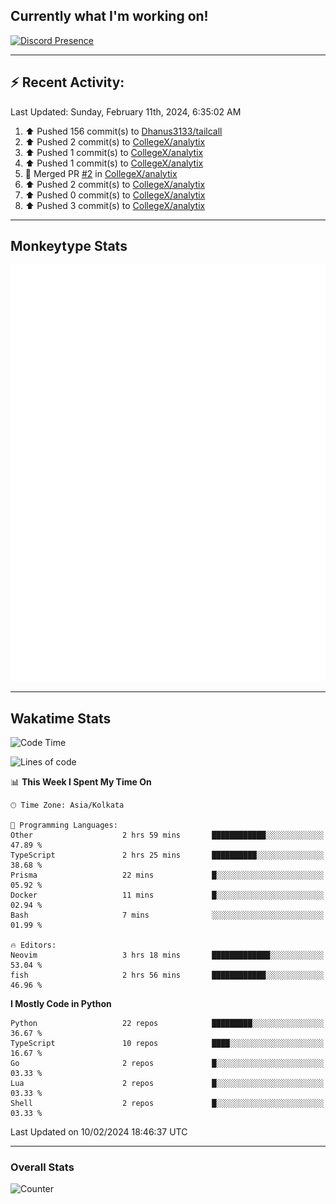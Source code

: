 ## Currently what I'm working on!
[![Discord Presence](https://lanyard.cnrad.dev/api/534981034400284712)](https://discord.com/users/534981034400284712)

---

## :zap: Recent Activity:
<!--RECENT_ACTIVITY:last_update-->
Last Updated: Sunday, February 11th, 2024, 6:35:02 AM
<!--RECENT_ACTIVITY:last_update_end-->
<!--RECENT_ACTIVITY:start-->
1. ⬆️ Pushed 156 commit(s) to [Dhanus3133/tailcall](https://github.com/Dhanus3133/tailcall)<br>
2. ⬆️ Pushed 2 commit(s) to [CollegeX/analytix](https://github.com/CollegeX/analytix)<br>
3. ⬆️ Pushed 1 commit(s) to [CollegeX/analytix](https://github.com/CollegeX/analytix)<br>
4. ⬆️ Pushed 1 commit(s) to [CollegeX/analytix](https://github.com/CollegeX/analytix)<br>
5. 🎉 Merged PR [#2](https://github.com/CollegeX/analytix/pull/2) in [CollegeX/analytix](https://github.com/CollegeX/analytix)<br>
6. ⬆️ Pushed 2 commit(s) to [CollegeX/analytix](https://github.com/CollegeX/analytix)<br>
7. ⬆️ Pushed 0 commit(s) to [CollegeX/analytix](https://github.com/CollegeX/analytix)<br>
8. ⬆️ Pushed 3 commit(s) to [CollegeX/analytix](https://github.com/CollegeX/analytix)<br>
<!--RECENT_ACTIVITY:end-->

---

## Monkeytype Stats
<a href="https://monkeytype.com/profile/dhanus">
  <img src="https://raw.githubusercontent.com/Dhanus3133/Dhanus3133/monkeytype/monkeytype-pb.svg" alt="Monkeytype Profile" />
</a>

---

## Wakatime Stats
<!--START_SECTION:waka-->
![Code Time](http://img.shields.io/badge/Code%20Time-1%2C656%20hrs%2026%20mins-blue)

![Lines of code](https://img.shields.io/badge/From%20Hello%20World%20I%27ve%20Written-4.8%20million%20lines%20of%20code-blue)

📊 **This Week I Spent My Time On** 

```text
🕑︎ Time Zone: Asia/Kolkata

💬 Programming Languages: 
Other                    2 hrs 59 mins       ████████████░░░░░░░░░░░░░   47.89 % 
TypeScript               2 hrs 25 mins       ██████████░░░░░░░░░░░░░░░   38.68 % 
Prisma                   22 mins             █░░░░░░░░░░░░░░░░░░░░░░░░   05.92 % 
Docker                   11 mins             █░░░░░░░░░░░░░░░░░░░░░░░░   02.94 % 
Bash                     7 mins              ░░░░░░░░░░░░░░░░░░░░░░░░░   01.99 % 

🔥 Editors: 
Neovim                   3 hrs 18 mins       █████████████░░░░░░░░░░░░   53.04 % 
fish                     2 hrs 56 mins       ████████████░░░░░░░░░░░░░   46.96 % 
```

**I Mostly Code in Python** 

```text
Python                   22 repos            █████████░░░░░░░░░░░░░░░░   36.67 % 
TypeScript               10 repos            ████░░░░░░░░░░░░░░░░░░░░░   16.67 % 
Go                       2 repos             █░░░░░░░░░░░░░░░░░░░░░░░░   03.33 % 
Lua                      2 repos             █░░░░░░░░░░░░░░░░░░░░░░░░   03.33 % 
Shell                    2 repos             █░░░░░░░░░░░░░░░░░░░░░░░░   03.33 % 
```




 Last Updated on 10/02/2024 18:46:37 UTC
<!--END_SECTION:waka-->
---

### Overall Stats

<img src="https://moe-counter.glitch.me/get/@Dhanus3133?theme=asoul" alt="Counter" />
